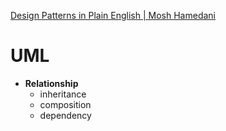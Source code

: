 [Design Patterns in Plain English | Mosh Hamedani](https://youtu.be/NU_1StN5Tkk?si=k0fPcDtn-gFA5UUi)

# UML

-   **Relationship**
    -   inheritance
    -   composition
    -   dependency
